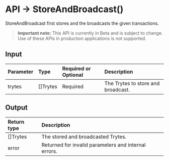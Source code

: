 # API -> StoreAndBroadcast()
StoreAndBroadcast first stores and the broadcasts the given transactions.
> **Important note:** This API is currently in Beta and is subject to change. Use of these APIs in production applications is not supported.


## Input

| Parameter       | Type | Required or Optional | Description |
|:---------------|:--------|:--------| :--------|
| trytes | []Trytes | Required | The Trytes to store and broadcast.  |




## Output

| Return type     | Description |
|:---------------|:--------|
| []Trytes | The stored and broadcasted Trytes. |
| error | Returned for invalid parameters and internal errors. |



